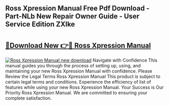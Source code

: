 ## Ross Xpression Manual Free Pdf Download - Part-NLb New Repair Owner Guide - User Service Edition ZXlke

# <h2><a href="http://bc63305.oget.top/?id=Ross+Xpression+Manual">🔗Download New 👉🔴 Ross Xpression Manual</a></h2>

[![Ross Xpression Manual new download](https://i.imgur.com/5g1atiW.png)](http://bc63305.oget.top/?id=Ross+Xpression+Manual)
Navigate with Confidence This manual guides you through the process of setting up, using, and maintaining your new Ross Xpression Manual with confidence. Please Review the Legal Terms Ross Xpression Manual This product is subject to certain legal terms and conditions. Experience the efficiency of list of features while using your new Ross Xpression Manual. Your Success is Our Priority Ross Xpression Manual. We are committed to ensuring your complete satisfaction.
